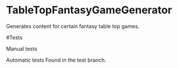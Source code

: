 # TableTopFantasyGameGenerator
Generates content for certain fantasy table top games.

#Tests

Manual tests

Automatic tests
Found in the test branch.
